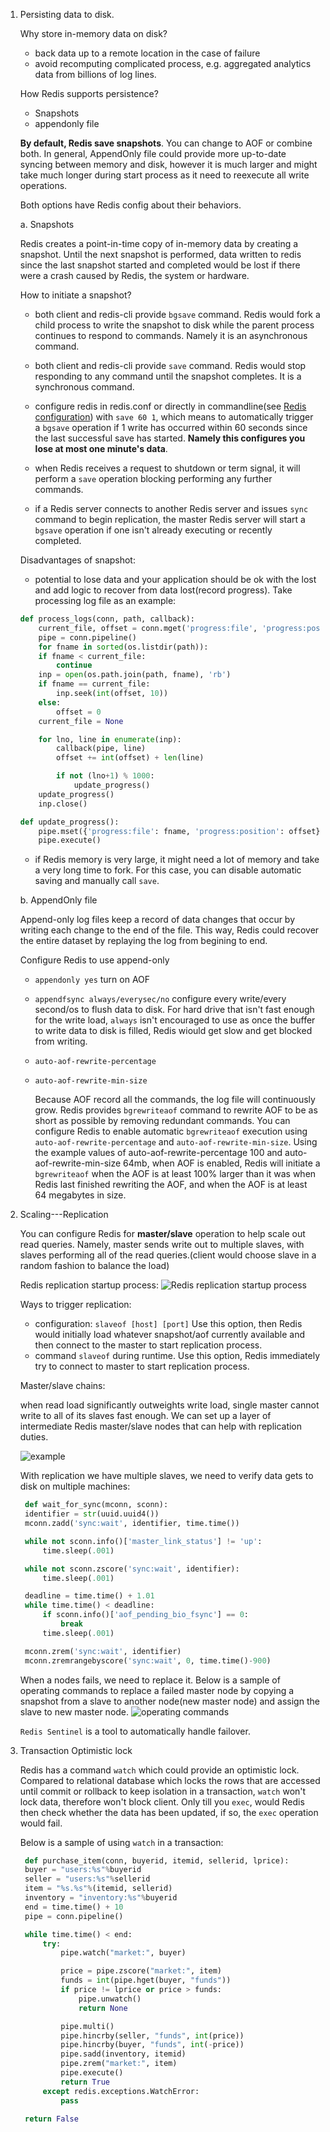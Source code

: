 1. Persisting data to disk.

   Why store in-memory data on disk?
   * back data up to a remote location in the case of failure
   * avoid recomputing complicated process, e.g. aggregated analytics data from billions of log lines.

   How Redis supports persistence?
   * Snapshots
   * appendonly file

   **By default, Redis save snapshots**. You can change to AOF or combine both. In general, AppendOnly file could provide more up-to-date syncing between memory and disk, however it is much larger and might take much longer during start process as it need to reexecute all write operations.

   Both options have Redis config about their behaviors.

   a. Snapshots

      Redis creates a point-in-time copy of in-memory data by creating a snapshot. Until the next snapshot is performed, data written to redis since the last snapshot started and completed would be lost if there were a crash caused by Redis, the system or hardware.

      How to initiate a snapshot?

      - both client and redis-cli provide `bgsave` command. Redis would fork a child process to write the snapshot to disk while the parent process continues to respond to commands. Namely it is an asynchronous command.

      - both client and redis-cli provide `save` command. Redis would stop responding to any command until the snapshot completes. It is a synchronous command.

      - configure redis in redis.conf or directly in commandline(see [Redis configuration](https://redis.io/topics/config)) with `save 60 1`, which means to automatically trigger a `bgsave` operation if 1 write has occurred within 60 seconds since the last successful save has started. **Namely this configures you lose at most one minute's data**.

      - when Redis receives a request to shutdown or term signal, it will perform a `save` operation blocking performing any further commands.

      - if a Redis server connects to another Redis server and issues `sync` command to begin replication, the master Redis server will start a `bgsave` operation if one isn't already executing or recently completed.

      Disadvantages of snapshot:

      - potential to lose data and your application should be ok with the lost and add logic to recover from data lost(record progress). Take processing log file as an example:
      ```python
      def process_logs(conn, path, callback):
          current_file, offset = conn.mget('progress:file', 'progress:position')
          pipe = conn.pipeline()
          for fname in sorted(os.listdir(path)):
          if fname < current_file:
              continue
          inp = open(os.path.join(path, fname), 'rb')
          if fname == current_file:
              inp.seek(int(offset, 10))
          else:
              offset = 0
          current_file = None

          for lno, line in enumerate(inp):
              callback(pipe, line)
              offset += int(offset) + len(line)

              if not (lno+1) % 1000:
                  update_progress()
          update_progress()
          inp.close()

      def update_progress():
          pipe.mset({'progress:file': fname, 'progress:position': offset})
          pipe.execute()
      ```

      - if Redis memory is very large, it might need a lot of memory and take a very long time to fork. For this case, you can disable automatic saving and manually call `save`.

   b. AppendOnly file

      Append-only log files keep a record of data changes that occur by writing each change to the end of the file. This way, Redis could recover the entire dataset by replaying the log from begining to end.

      Configure Redis to use append-only
      - `appendonly yes` turn on AOF
      - `appendfsync always/everysec/no` configure every write/every second/os to flush data to disk. For hard drive that isn't fast enough for the write load, `always` isn't encouraged to use as once the buffer to write data to disk is filled, Redis wiould get slow and get blocked from writing.
      - `auto-aof-rewrite-percentage`
      - `auto-aof-rewrite-min-size`

        Because AOF record all the commands, the log file will continuously grow. Redis provides `bgrewriteaof` command to rewrite AOF to be as short as possible by removing redundant commands. You can configure Redis to enable automatic `bgrewriteaof` execution using `auto-aof-rewrite-percentage` and `auto-aof-rewrite-min-size`. Using the example values of auto-aof-rewrite-percentage 100 and auto-aof-rewrite-min-size 64mb, when AOF is enabled, Redis will initiate a `bgrewriteaof` when the AOF is at least 100% larger than it was when Redis last finished rewriting the AOF, and when the AOF is at least 64 megabytes in size.

2. Scaling---Replication

   You can configure Redis for **master/slave** operation to help scale out read queries. Namely, master sends write out to multiple slaves, with slaves performing all of the read queries.(client would choose slave in a random fashion to balance the load)

   Redis replication startup process:
   ![Redis replication startup process](./images/redis-replication-process.PNG)

   Ways to trigger replication:
   - configuration: `slaveof [host] [port]`
     Use this option, then Redis would initially load whatever snapshot/aof currently available and then connect to the master to start replication process.
   - command `slaveof` during runtime.
     Use this option, Redis immediately try to connect to master to start replication process.

   Master/slave chains:

   when read load significantly outweights write load, single master cannot write to all of its slaves fast enough. We can set up a layer of intermediate Redis master/slave nodes that can help with replication duties.

   ![example](./images/master-slave-chain.jpg)

   With replication we have multiple slaves, we need to verify data gets to disk on multiple machines:

   ```python
    def wait_for_sync(mconn, sconn):
    identifier = str(uuid.uuid4())
    mconn.zadd('sync:wait', identifier, time.time())

    while not sconn.info()['master_link_status'] != 'up':
        time.sleep(.001)

    while not sconn.zscore('sync:wait', identifier):
        time.sleep(.001)

    deadline = time.time() + 1.01
    while time.time() < deadline:
        if sconn.info()['aof_pending_bio_fsync'] == 0:
            break
        time.sleep(.001)

    mconn.zrem('sync:wait', identifier)
    mconn.zremrangebyscore('sync:wait', 0, time.time()-900)
   ```

   When a nodes fails, we need to replace it. Below is a sample of operating commands to replace a failed master node by copying a snapshot from a slave to another node(new master node) and assign the slave to new master node.
   ![operating commands](./images/replace-a-failed-master.jpg)

   `Redis Sentinel` is a tool to automatically handle failover.

3. Transaction Optimistic lock

   Redis has a command `watch` which could provide an optimistic lock. Compared to relational database which locks the rows that are accessed until commit or rollback to keep isolation in a transaction, `watch` won't lock data, therefore won't block client. Only till you `exec`, would Redis then check whether the data has been updated, if so, the `exec` operation would fail.

   Below is a sample of using `watch` in a transaction:
   ```python
    def purchase_item(conn, buyerid, itemid, sellerid, lprice):
    buyer = "users:%s"%buyerid
    seller = "users:%s"%sellerid
    item = "%s.%s"%(itemid, sellerid)
    inventory = "inventory:%s"%buyerid
    end = time.time() + 10
    pipe = conn.pipeline()

    while time.time() < end:
        try:
            pipe.watch("market:", buyer)

            price = pipe.zscore("market:", item)
            funds = int(pipe.hget(buyer, "funds"))
            if price != lprice or price > funds:
                pipe.unwatch()
                return None

            pipe.multi()
            pipe.hincrby(seller, "funds", int(price))
            pipe.hincrby(buyer, "funds", int(-price))
            pipe.sadd(inventory, itemid)
            pipe.zrem("market:", item)
            pipe.execute()
            return True
        except redis.exceptions.WatchError:
            pass

    return False
   ```
